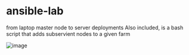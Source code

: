 # ansible-lab
from laptop master node to server deployments
Also included, is a bash script that adds subservient nodes to a given farm

![image](https://github.com/masonville17/ansible-lab/assets/90802741/6c17065d-5da8-45f5-b9f7-1e4ce19032db)
